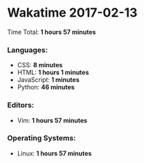 # Wakatime 2017-02-13

Time Total: **1 hours 57 minutes**

### Languages:
- CSS: **8 minutes** 
- HTML: **1 hours 1 minutes** 
- JavaScript: **1 minutes** 
- Python: **46 minutes** 

### Editors:
- Vim: **1 hours 57 minutes** 

### Operating Systems:
- Linux: **1 hours 57 minutes** 

